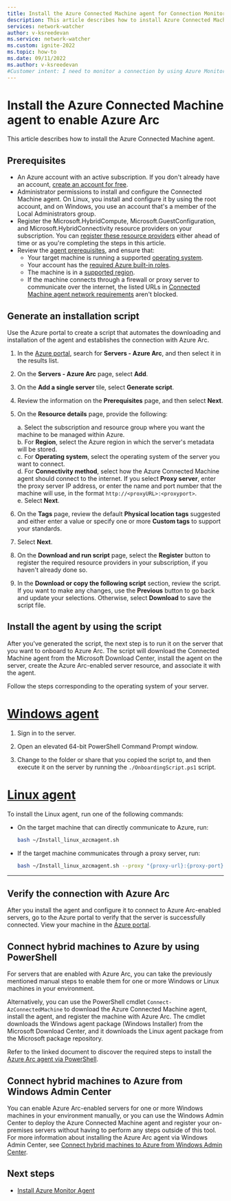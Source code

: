```yaml
---
title: Install the Azure Connected Machine agent for Connection Monitor
description: This article describes how to install Azure Connected Machine agent
services: network-watcher
author: v-ksreedevan
ms.service: network-watcher
ms.custom: ignite-2022
ms.topic: how-to
ms.date: 09/11/2022
ms.author: v-ksreedevan
#Customer intent: I need to monitor a connection by using Azure Monitor Agent.
---
```


# Install the Azure Connected Machine agent to enable Azure Arc 

This article describes how to install the Azure Connected Machine agent.

## Prerequisites

* An Azure account with an active subscription. If you don't already have an account, [create an account for free](https://azure.microsoft.com/free/?WT.mc_id=A261C142F).
* Administrator permissions to install and configure the Connected Machine agent. On Linux, you install and configure it by using the root account, and on Windows, you use an account that's a member of the Local Administrators group.
* Register the Microsoft.HybridCompute, Microsoft.GuestConfiguration, and Microsoft.HybridConnectivity resource providers on your subscription. You can [register these resource providers](../azure-arc/servers/prerequisites.md#azure-resource-providers) either ahead of time or as you're completing the steps in this article.
* Review the [agent prerequisites](../azure-arc/servers/prerequisites.md), and ensure that:
  * Your target machine is running a supported [operating system](../azure-arc/servers/prerequisites.md#supported-operating-systems).
  * Your account has the [required Azure built-in roles](../azure-arc/servers/prerequisites.md#required-permissions).
  * The machine is in a [supported region](../azure-arc/overview.md).
  * If the machine connects through a firewall or proxy server to communicate over the internet, the listed URLs in [Connected Machine agent network requirements](../azure-arc/servers/network-requirements.md#urls) aren't blocked.

## Generate an installation script

Use the Azure portal to create a script that automates the downloading and installation of the agent and establishes the connection with Azure Arc.

1. In the [Azure portal](https://portal.azure.com), search for **Servers - Azure Arc**, and then select it in the results list.

1. On the **Servers - Azure Arc** page, select **Add**.

1. On the **Add a single server** tile, select **Generate script**.

1. Review the information on the **Prerequisites** page, and then select **Next**.

1. On the **Resource details** page, provide the following:

   a. Select the subscription and resource group where you want the machine to be managed within Azure.  
   b. For **Region**, select the Azure region in which the server's metadata will be stored.  
   c. For **Operating system**, select the operating system of the server you want to connect.  
   d. For **Connectivity method**, select how the Azure Connected Machine agent should connect to the internet. If you select **Proxy server**, enter the proxy server IP address, or enter the name and port number that the machine will use, in the format `http://<proxyURL>:<proxyport>`.  
   e. Select **Next**.

1. On the **Tags** page, review the default **Physical location tags** suggested and either enter a value or specify one or more **Custom tags** to support your standards. 

1. Select **Next**.

1. On the **Download and run script** page, select the **Register** button to register the required resource providers in your subscription, if you haven't already done so.

1. In the **Download or copy the following script** section, review the script. If you want to make any changes, use the **Previous** button to go back and update your selections. Otherwise, select **Download** to save the script file.

## Install the agent by using the script

After you've generated the script, the next step is to run it on the server that you want to onboard to Azure Arc. The script will download the Connected Machine agent from the Microsoft Download Center, install the agent on the server, create the Azure Arc-enabled server resource, and associate it with the agent.

Follow the steps corresponding to the operating system of your server.

# [Windows agent](#tab/WindowsScript)

1. Sign in to the server.

1. Open an elevated 64-bit PowerShell Command Prompt window.

1. Change to the folder or share that you copied the script to, and then execute it on the server by running the `./OnboardingScript.ps1` script.

# [Linux agent](#tab/LinuxScript)

To install the Linux agent, run one of the following commands:

* On the target machine that can directly communicate to Azure, run:

    ```bash
    bash ~/Install_linux_azcmagent.sh
    ```

* If the target machine communicates through a proxy server, run:

    ```bash
    bash ~/Install_linux_azcmagent.sh --proxy "{proxy-url}:{proxy-port}"
    ```
--- 

## Verify the connection with Azure Arc

After you install the agent and configure it to connect to Azure Arc-enabled servers, go to the Azure portal to verify that the server is successfully connected. View your machine in the [Azure portal](https://aka.ms/hybridmachineportal).

## Connect hybrid machines to Azure by using PowerShell

For servers that are enabled with Azure Arc, you can take the previously mentioned manual steps to enable them for one or more Windows or Linux machines in your environment. 

Alternatively, you can use the PowerShell cmdlet `Connect-AzConnectedMachine` to download the Azure Connected Machine agent, install the agent, and register the machine with Azure Arc. The cmdlet downloads the Windows agent package (Windows Installer) from the Microsoft Download Center, and it downloads the Linux agent package from the Microsoft package repository.

Refer to the linked document to discover the required steps to install the [Azure Arc agent via PowerShell](../azure-arc/servers/onboard-powershell.md).

## Connect hybrid machines to Azure from Windows Admin Center

You can enable Azure Arc-enabled servers for one or more Windows machines in your environment manually, or you can use the Windows Admin Center to deploy the Azure Connected Machine agent and register your on-premises servers without having to perform any steps outside of this tool. For more information about installing the Azure Arc agent via Windows Admin Center, see [Connect hybrid machines to Azure from Windows Admin Center](../azure-arc/servers/onboard-windows-admin-center.md).

## Next steps

- [Install Azure Monitor Agent](connection-monitor-install-azure-monitor-agent.md)
